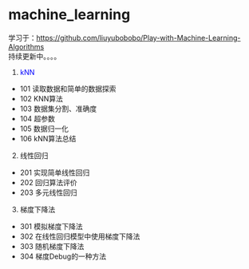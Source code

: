 # machine_learning
学习于：https://github.com/liuyubobobo/Play-with-Machine-Learning-Algorithms  
持续更新中。。。。
1. <font color='blue'>kNN</font>
  * 101 读取数据和简单的数据探索
  * 102 KNN算法
  * 103 数据集分割、准确度
  * 104 超参数
  * 105 数据归一化
  * 106 kNN算法总结
2. 线性回归
  * 201 实现简单线性回归
  * 202 回归算法评价
  * 203 多元线性回归
3. 梯度下降法
  * 301 模拟梯度下降法
  * 302 在线性回归模型中使用梯度下降法
  * 303 随机梯度下降法
  * 304 梯度Debug的一种方法
